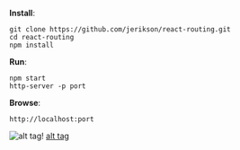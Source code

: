 **Install**:
```
git clone https://github.com/jerikson/react-routing.git
cd react-routing
npm install
```

**Run**:
```
npm start
http-server -p port
```
**Browse**:
```
http://localhost:port
```

![alt tag](https://i.imgur.com/njuYpgXm.png)!             [alt tag](https://i.imgur.com/1dMIOSpm.png)
